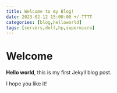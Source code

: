 ```yaml
---
title: Welcome to my Blog!
date: 2023-02-12 15:00:00 +/-TTTT
categories: [blog,helloworld]
tags: [servers,dell,hp,supermicro]
---
```


# Welcome

**Hello world**, this is my first Jekyll blog post.

I hope you like it!
